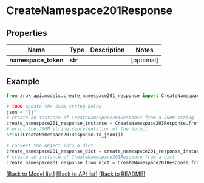 # CreateNamespace201Response


## Properties

Name | Type | Description | Notes
------------ | ------------- | ------------- | -------------
**namespace_token** | **str** |  | [optional] 

## Example

```python
from zrok_api.models.create_namespace201_response import CreateNamespace201Response

# TODO update the JSON string below
json = "{}"
# create an instance of CreateNamespace201Response from a JSON string
create_namespace201_response_instance = CreateNamespace201Response.from_json(json)
# print the JSON string representation of the object
print(CreateNamespace201Response.to_json())

# convert the object into a dict
create_namespace201_response_dict = create_namespace201_response_instance.to_dict()
# create an instance of CreateNamespace201Response from a dict
create_namespace201_response_from_dict = CreateNamespace201Response.from_dict(create_namespace201_response_dict)
```
[[Back to Model list]](../README.md#documentation-for-models) [[Back to API list]](../README.md#documentation-for-api-endpoints) [[Back to README]](../README.md)


